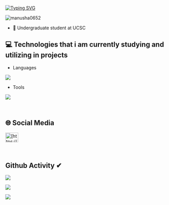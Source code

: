 [![Typing SVG](https://readme-typing-svg.herokuapp.com?size=32&vCenter=true&width=760&lines=Hi+%F0%9F%91%8B%2C+I'm+Manusha+Ranaweera;From+Matara,+Sri+Lanka.;(UG)+University+Of+Colombo+School+Of+Computing)](https://git.io/typing-svg)

<p align="left"> <img src="https://komarev.com/ghpvc/?username=manusha0652&label=Profile%20views&color=0e75b6&style=flat" alt="manusha0652" /> </p>


- 🌱  Undergraduate student at UCSC



## 💻 Technologies that i am currently studying and utilizing in projects 
- Languages
<p align="left">
  <a href="https://skillicons.dev">
    <img src="https://skillicons.dev/icons?i=c,html,java,mysql,dart,flutter,py,javascript,mongodb,express,php,react,nodejs,scala" />
  </a>
</p>

- Tools
<p align="left">
  <a href="https://skillicons.dev">
    <img src="https://skillicons.dev/icons?i=git,powershell,figma,linux,vscode,androidstudio,eclipse,postman,docker,discord,visualstudio,wordpress" />
  </a>
</p>
<br/>

## 🌐 Social Media
<p align="left">
<a href="[https://www.facebook.com/profile.php?id=100079513034972](https://www.facebook.com/manusha.ranaweera.14?mibextid=ZbWKwL)" target="blank"><img align="center" src="https://raw.githubusercontent.com/rahuldkjain/github-profile-readme-generator/master/src/images/icons/Social/facebook.svg" alt="[https://www.facebook.com/profile.php?id=100079513034972](https://www.facebook.com/manusha.ranaweera.14?mibextid=ZbWKwL)" height="30" width="40" /></a>

</p>
<br/>

## Github Activity ✔
![](https://github-profile-summary-cards.vercel.app/api/cards/profile-details?username=manusha0652&theme=monokai)

![](https://github-profile-summary-cards.vercel.app/api/cards/stats?username=manusha0652&theme=monokai)

[![](https://github-readme-streak-stats.herokuapp.com?user=manusha0652&theme=soft-green)](https://git.io/streak-stats)

